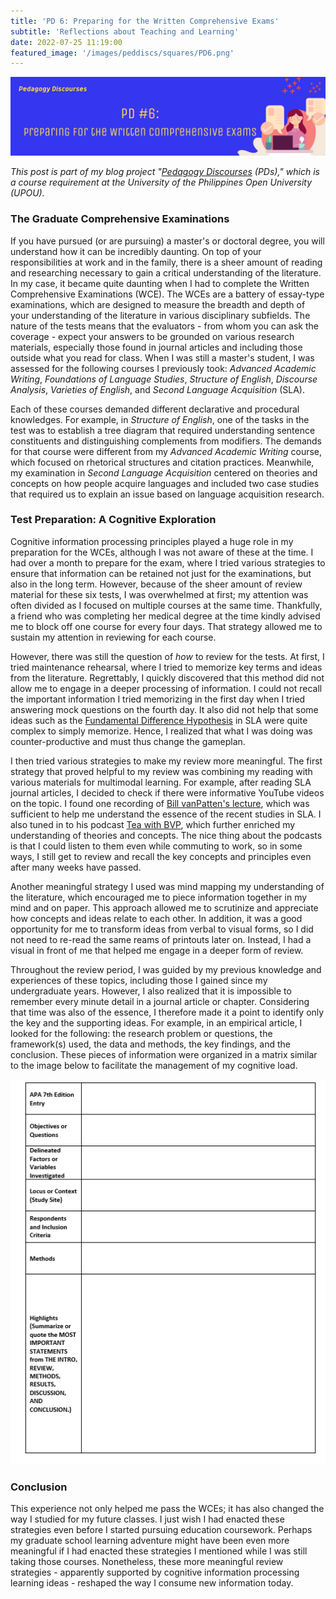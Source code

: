 ```yaml
---
title: 'PD 6: Preparing for the Written Comprehensive Exams'
subtitle: 'Reflections about Teaching and Learning'
date: 2022-07-25 11:19:00
featured_image: '/images/peddiscs/squares/PD6.png'
---
```


![](/images/peddiscs/banners/PD6.png)

*This post is part of my blog project "[Pedagogy Discourses](https://www.pedagogydiscs.wordpress.com) (PDs)," which is a course requirement at the University of the Philippines Open University (UPOU).*

### The Graduate Comprehensive Examinations

If you have pursued (or are pursuing) a master's or doctoral degree, you will understand how it can be incredibly daunting. On top of your responsibilities at work and in the family, there is a sheer amount of reading and researching necessary to gain a critical understanding of the literature. In my case, it became quite daunting when I had to complete the Written Comprehensive Examinations (WCE). The WCEs are a battery of essay-type examinations, which are designed to measure the breadth and depth of your understanding of the literature in various disciplinary subfields. The nature of the tests means that the evaluators - from whom you can ask the coverage - expect your answers to be grounded on various research materials, especially those found in journal articles and including those outside what you read for class. When I was still a master's student, I was assessed for the following courses I previously took: *Advanced Academic Writing*, *Foundations of Language Studies*, *Structure of English*, *Discourse Analysis*, *Varieties of English*, and *Second Language Acquisition* (SLA). 

Each of these courses demanded different declarative and procedural knowledges. For example, in *Structure of English*, one of the tasks in the test was to establish a tree diagram that required understanding sentence constituents and distinguishing complements from modifiers. The demands for that course were different from my *Advanced Academic Writing* course, which focused on rhetorical structures and citation practices. Meanwhile, my examination in *Second Language Acquisition* centered on theories and concepts on how people acquire languages and included two case studies that required us to explain an issue based on language acquisition research. 

### Test Preparation: A Cognitive Exploration

Cognitive information processing principles played a huge role in my preparation for the WCEs, although I was not aware of these at the time. I had over a month to prepare for the exam, where I tried various strategies to ensure that information can be retained not just for the examinations, but also in the long term. However, because of the sheer amount of review material for these six tests, I was overwhelmed at first; my attention was often divided as I focused on multiple courses at the same time. Thankfully, a friend who was completing her medical degree at the time kindly advised me to block off one course for every four days. That strategy allowed me to sustain my attention in reviewing for each course.

However, there was still the question of *how* to review for the tests. At first, I tried maintenance rehearsal, where I tried to memorize key terms and ideas from the literature. Regrettably, I quickly discovered that this method did not allow me to engage in a deeper processing of information. I could not recall the important information I tried memorizing in the first day when I tried answering mock questions on the fourth day. It also did not help that some ideas such as the [Fundamental Difference Hypothesis](https://teflpedia.com/Fundamental_difference_hypothesis) in SLA were quite complex to simply memorize. Hence, I realized that what I was doing was counter-productive and must thus change the gameplan.

I then tried various strategies to make my review more meaningful. The first strategy that proved helpful to my review was combining my reading with various materials for multimodal learning. For example, after reading SLA journal articles, I decided to check if there were informative YouTube videos on the topic. I found one recording of [Bill vanPatten's lecture](https://www.youtube.com/playlist?list=PL7AsHYMEToB7gSRuN1WBRF4hL6QOSLagr), which was sufficient to help me understand the essence of the recent studies in SLA. I also tuned in to his podcast [Tea with BVP](http://www.teawithbvp.com/), which further enriched my understanding of theories and concepts. The nice thing about the podcasts is that I could listen to them even while commuting to work, so in some ways, I still get to review and recall the key concepts and principles even after many weeks have passed. 

Another meaningful strategy I used was mind mapping my understanding of the literature, which encouraged me to piece information together in my mind and on paper. This approach allowed me to scrutinize and appreciate how concepts and ideas relate to each other. In addition, it was a good opportunity for me to transform ideas from verbal to visual forms, so I did not need to re-read the same reams of printouts later on. Instead, I had a visual in front of me that helped me engage in a deeper form of review.

Throughout the review period, I was guided by my previous knowledge and experiences of these topics, including those I gained since my undergraduate years. However, I also realized that it is impossible to remember every minute detail in a journal article or chapter. Considering that time was also of the essence, I therefore made it a point to identify only the key and the supporting ideas. For example, in an empirical article, I looked for the following: the research problem or questions, the framework(s) used, the data and methods, the key findings, and the conclusion. These pieces of information were organized in a matrix similar to the image below to facilitate the management of my cognitive load.

![](/images/peddiscs/miscellaneous/resmatrix.png)

### Conclusion

This experience not only helped me pass the WCEs; it has also changed the way I studied for my future classes. I just wish I had enacted these strategies even before I started pursuing education coursework. Perhaps my graduate school learning adventure might have been even more meaningful if I had enacted these strategies I mentioned while I was still taking those courses. Nonetheless, these more meaningful review strategies - apparently supported by cognitive information processing learning ideas - reshaped the way I consume new information today.